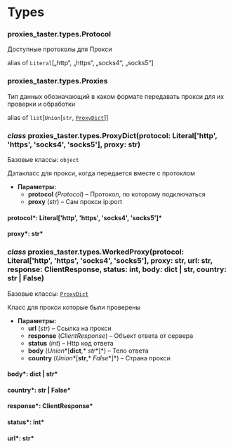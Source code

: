 # Types

### proxies_taster.types.Protocol

Доступные протоколы для Прокси

alias of `Literal`[„http“, „https“, „socks4“, „socks5“]

### proxies_taster.types.Proxies

Тип данных обозначающий в каком формате
передавать прокси для их проверки и обработки

alias of `list`[`Union`[`str`, [`ProxyDict`](#proxies_taster.types.ProxyDict)]]

### *class* proxies_taster.types.ProxyDict(protocol: Literal['http', 'https', 'socks4', 'socks5'], proxy: str)

Базовые классы: `object`

Датакласс для прокси, когда
передается вместе с протоклом

* **Параметры:**
  * **protocol** (*Protocol*) – Протокол, по которому подключаться
  * **proxy** (*str*) – Сам прокси ip:port

#### protocol*: Literal['http', 'https', 'socks4', 'socks5']*

#### proxy*: str*

### *class* proxies_taster.types.WorkedProxy(protocol: Literal['http', 'https', 'socks4', 'socks5'], proxy: str, url: str, response: ClientResponse, status: int, body: dict | str, country: str | False)

Базовые классы: [`ProxyDict`](#proxies_taster.types.ProxyDict)

Класс для прокси которые
были проверены

* **Параметры:**
  * **url** (*str*) – Ссылка на прокси
  * **response** (*ClientResponse*) – Объект ответа от сервера
  * **status** (*int*) – Http код ответа
  * **body** (*Union**[**dict**,* *str**]*) – Тело ответа
  * **country** (*Union**[**str**,* *False**]*) – Страна прокси

#### body*: dict | str*

#### country*: str | False*

#### response*: ClientResponse*

#### status*: int*

#### url*: str*
